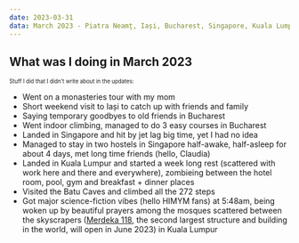 ```yaml
---
date: 2023-03-31
data: March 2023 - Piatra Neamț, Iași, Bucharest, Singapore, Kuala Lumpur
---
```


## What was I doing in March 2023

<sub><sup>Stuff I did that I didn't write about in the updates:</sup></sub>
- Went on a monasteries tour with my mom
- Short weekend visit to Iași to catch up with friends and family
- Saying temporary goodbyes to old friends in Bucharest
- Went indoor climbing, managed to do 3 easy courses in Bucharest
- Landed in Singapore and hit by jet lag big time, yet I had no idea
- Managed to stay in two hostels in Singapore half-awake, half-asleep for about 4 days, met long time friends (hello, Claudia)
- Landed in Kuala Lumpur and started a week long rest (scattered with work here and there and everywhere), zombieing between the hotel room, pool, gym and breakfast + dinner places
- Visited the Batu Caves and climbed all the 272 steps
- Got major science-fiction vibes (hello HIMYM fans) at 5:48am, being woken up by beautiful prayers among the mosques scattered between the skyscrapers ([Merdeka 118](https://en.wikipedia.org/wiki/Merdeka_118), the second largest structure and building in the world, will open in June 2023) in Kuala Lumpur
